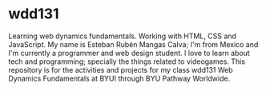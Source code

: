 # wdd131
Learning web dynamics fundamentals. Working with HTML, CSS and JavaScript.
My name is Esteban Rubén Mangas Calva; I'm from Mexico and I'm currently a programmer and web design student.
I love to learn about tech and programming; specially the things related to videogames.
This repository is for the activities and projects for my class wdd131 Web Dynamics Fundamentals at BYUI through BYU Pathway Worldwide.
